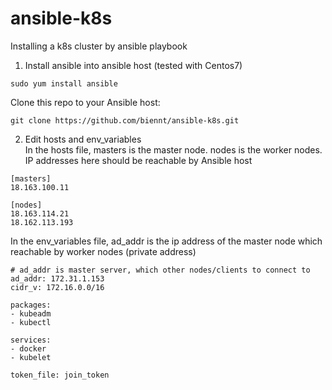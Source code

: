 # ansible-k8s
Installing a k8s cluster by ansible playbook

1. Install ansible into ansible host (tested with Centos7)
```
sudo yum install ansible
```
Clone this repo to your Ansible host:
```
git clone https://github.com/biennt/ansible-k8s.git
```

2. Edit hosts and env_variables<br>
In the hosts file, masters is the master node. nodes is the worker nodes. IP addresses here should be reachable by Ansible host
```
[masters]
18.163.100.11

[nodes]
18.163.114.21
18.162.113.193
```
In the env_variables file, ad_addr is the ip address of the master node which reachable by worker nodes (private address)
```
# ad_addr is master server, which other nodes/clients to connect to
ad_addr: 172.31.1.153
cidr_v: 172.16.0.0/16

packages:
- kubeadm
- kubectl

services:
- docker
- kubelet

token_file: join_token
```
